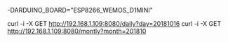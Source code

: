 -DARDUINO_BOARD=\"ESP8266_WEMOS_D1MINI\"

curl -i -X GET http://192.168.1.109:8080/daily?day=20181016
curl -i -X GET http://192.168.1.109:8080/montly?month=201810